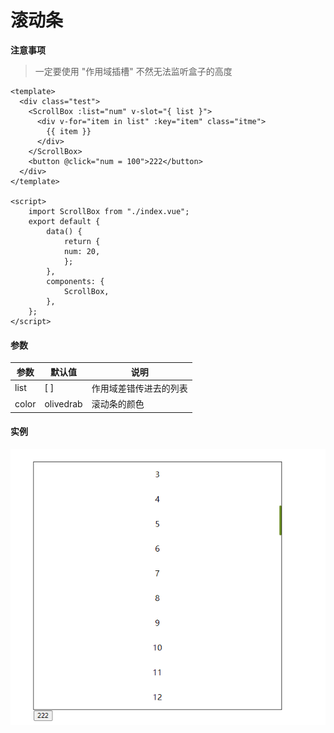 # 滚动条

**注意事项**

> 一定要使用 "作用域插槽" 不然无法监听盒子的高度

```
<template>
  <div class="test">
    <ScrollBox :list="num" v-slot="{ list }">
      <div v-for="item in list" :key="item" class="itme">
        {{ item }}
      </div>
    </ScrollBox>
    <button @click="num = 100">222</button>
  </div>
</template>

<script>
    import ScrollBox from "./index.vue";
    export default {
        data() {
            return {
            num: 20,
            };
        },
        components: {
            ScrollBox,
        },
    };
</script>
```

#### 参数

| 参数 | 默认值 | 说明 |
|  --- | --- | ---|
|  list | [ ] |  作用域差错传进去的列表  |
|  color | olivedrab | 滚动条的颜色    |

#### 实例

![adf](./1.png)
